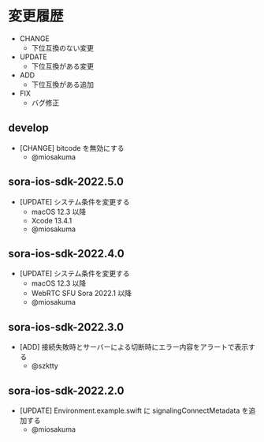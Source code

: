 # 変更履歴

- CHANGE
    - 下位互換のない変更
- UPDATE
    - 下位互換がある変更
- ADD
    - 下位互換がある追加
- FIX
    - バグ修正

## develop

- [CHANGE] bitcode を無効にする
    - @miosakuma

## sora-ios-sdk-2022.5.0

- [UPDATE] システム条件を変更する
    - macOS 12.3 以降
    - Xcode 13.4.1
    - @miosakuma

## sora-ios-sdk-2022.4.0

- [UPDATE] システム条件を変更する
    - macOS 12.3 以降
    - WebRTC SFU Sora 2022.1 以降
    - @miosakuma

## sora-ios-sdk-2022.3.0

- [ADD] 接続失敗時とサーバーによる切断時にエラー内容をアラートで表示する 
    - @szktty

## sora-ios-sdk-2022.2.0

- [UPDATE] Environment.example.swift に signalingConnectMetadata を追加する 
    - @miosakuma
